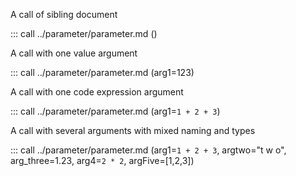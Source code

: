A call of sibling document

::: call ../parameter/parameter.md ()

A call with one value argument

::: call ../parameter/parameter.md (arg1=123)

A call with one code expression argument

::: call ../parameter/parameter.md (arg1=`1 + 2 + 3`)

A call with several arguments with mixed naming and types

::: call ../parameter/parameter.md (arg1=`1 + 2 + 3`, argtwo="t w o", arg_three=1.23, arg4=`2 * 2`, argFive=[1,2,3])